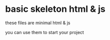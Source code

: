 #  basic skeleton html & js
these files are minimal html & js

you can use them to start your project

